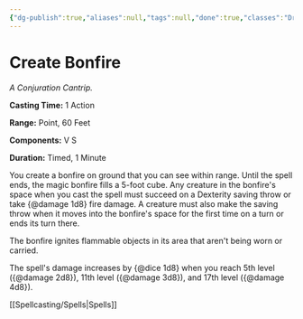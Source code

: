 ```yaml
---
{"dg-publish":true,"aliases":null,"tags":null,"done":true,"classes":"Druid, Sorcerer, Warlock, Wizard, Artificer,","spellLevel":0,"school":"Conjuration","source":"XGE","permalink":"/spells/create-bonfire/","dgHomeLink":false,"dgPassFrontmatter":true}
---
```


# Create Bonfire
*A Conjuration Cantrip.*

**Casting Time:** 1 Action

**Range:** Point, 60 Feet

**Components:** V S 

**Duration:** Timed, 1 Minute

You create a bonfire on ground that you can see within range. Until the spell ends, the magic bonfire fills a 5-foot cube. Any creature in the bonfire's space when you cast the spell must succeed on a Dexterity saving throw or take {@damage 1d8} fire damage. A creature must also make the saving throw when it moves into the bonfire's space for the first time on a turn or ends its turn there.



The bonfire ignites flammable objects in its area that aren't being worn or carried.



The spell's damage increases by {@dice 1d8} when you reach 5th level ({@damage 2d8}), 11th level ({@damage 3d8}), and 17th level ({@damage 4d8}).

[[Spellcasting/Spells|Spells]]